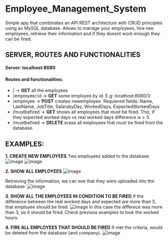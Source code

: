 # Employee_Management_System
Simple app that combinates an API REST architecture with CRUD principles using an MySQL database.
Allows to manage your employees, hire nee employees, retrieve their information and if they doesnt work enough they can be fired.

## SERVER, ROUTES AND FUNCTIONALITIES
#### Server: localhost:8080

#### Routes and functionalities:

* / -> **GET** all the employees
* /employee/:id -> **GET** some employee by id. E.g: localhost:8080/3
* /employee      -> **POST** creates newemployee. Requiered fields: Name, LastName, JobTitle, SalarabyDay, WorkedDays, ExpectedWorkedDays
* /mustbefired -> **GET** shows all employees that must be fired. This, if they expected worked days vs real worked days difference is > 3.
* /mustbefired -> **DELETE** erase all employees that must be fired from the database.

## EXAMPLES:

**1. CREATE NEW EMPLOYEES**
Two employees added to the database.
![image](https://user-images.githubusercontent.com/71451124/217386528-64a3a6be-a373-4ae9-946f-89b2d4202ed4.png)
![image](https://user-images.githubusercontent.com/71451124/217386787-2da7f638-9d06-4611-bb23-b997c5cf55bd.png)

**2. SHOW ALL EMPLOYEES**
![image](https://user-images.githubusercontent.com/71451124/217387038-94aca585-7757-4f80-b6c2-3c360436bfcf.png)

Retrieving the information, we can see that they were uploaded into the database:
![image](https://user-images.githubusercontent.com/71451124/217387386-897ccf73-f14c-4cc9-ae5d-d8dd517c3827.png)

**3. SHOW ALL THE EMPLOYEES IN CONDITION TO BE FIRED**
If the difference between the real worked days and expected are more than 3, that employee should be fired.
![image](https://user-images.githubusercontent.com/71451124/217387707-4e0e817e-5b1a-4110-98fb-5cd9c69687d6.png)
In this case the differece was more than 3, so it should be fired. Check previous examples to look the worked hours.

**4. FIRE ALL EMPLOYEES THAT SHOULD BE FIRED**
If met the criteria, would be deleted from the database (and company).
![image](https://user-images.githubusercontent.com/71451124/217388153-6409a99c-14cb-4c11-8dff-5fee8839e25f.png)
